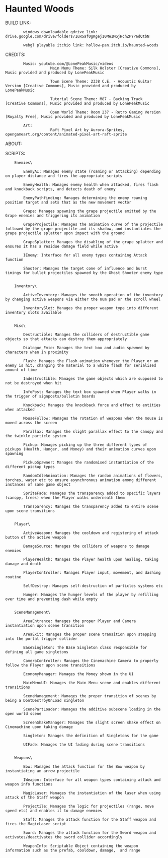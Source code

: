 # Haunted Woods
BUILD LINK:

            windows downloadable gdrive link: drive.google.com/drive/folders/1uRSaf0gKgej10MeIMGjHchZPYP6dQtbN
            
            webgl playable itchio link: hollow-pan.itch.io/haunted-woods

CREDITS: 

            Music: youtube.com/@LonePeakMusic/videos
                        Main Menu Theme: Silk Holster [Creative Commons], Music provided and produced by LonePeakMusic
                        
                        Town Scene Theme: 2338 C.E. - Acoustic Guitar Version [Creative Commons], Music provided and produced by LonePeakMusic
                        
                        Tutorial Scene Theme: M87 - Backing Track [Creative Commons], Music provided and produced by LonePeakMusic
                        
                        Open World Theme: Room 237 - Retro Gaming Version [Royalty Free], Music provided and produced by LonePeakMusic
                        
            Art:
                        Raft Pixel Art by Aurora-Sprites, opengameart.org/content/animated-pixel-art-raft-sprite
                        
            

ABOUT: 

 
SCRIPTS:

        Enemies\

            EnemyAI: Manages enemy state (roaming or attacking) depending on player distance and fires the appropriate scripts
            
            EnemyHealth: Manages enemy health when attacked, fires flash and knockback scripts, and detects death of enemy
            
            EnemyPathfinding: Manages determining the enemy roaming position target and sets that as the new movement vector
            
            Grape: Manages spawning the grape projectile emitted by the Grape enemies and triggering its animation
            
            GrapeProjectile: Manages the animation curve of the projectile followed by the grape projectile and its shadow, and instantiates the grape projectile splatter upon impact with the ground
            
            GrapeSplatter: Manages the disabling of the grape splatter and ensures it has a residue damage field while active
            
            IEnemy: Interface for all enemy types containing Attack function
            
            Shooter: Manages the target cone of influence and burst timings for bullet projectiles spawned by the Ghost Shooter enemy type

            
        Inventory\

            ActiveInventory: Manages the smooth operation of the inventory by changing active weapons via either the num pad or the scroll wheel
            
            InventorySlot: Manages the proper weapon type into different inventory slots available

            
        Misc\

            Destructible: Manages the colliders of destructible game objects so that attacks can destroy them appropriately
            
            Dialogue_Emie: Manages the text box and audio spawned by characters when in proximity
            
            Flash: Manages the Flash animation whenever the Player or an enemy is hit, changing the material to a white flash for serialised amount of time
            
            Indestructible: Manages the game objects which are supposed to not be destroyed when hit
            
            InfoPost: Manages the text box spawned when Player walks in the trigger of signposts/bulletin boards
            
            Knockback: Manages the knockback force and effect to entities when attacked
            
            MouseFollow: Manages the rotation of weapons when the mouse is moved across the screen
            
            Parallax: Manages the slight parallax effect to the canopy and the twinkle particle system
            
            Pickup: Manages picking up the three different types of pickups (Health, Hunger, and Money) and their animation curves upon spawning
            
            PickupSpawner: Manages the randomised instantiation of the different pickup types
            
            RandomIdleAnimation: Manages the random animations of flowers, torches, water etc to ensure asynchronous animation among different instances of same game object
            
            SpriteFade: Manages the transparency added to specific layers (canopy, trees) when the Player walks underneath them
            
            Transparency: Manages the transparency added to entire scene upon scene transitions

            
        Player\

            ActiveWeapon: Manages the cooldown and registering of attack button of the active weapon 
            
            DamageSource: Manages the colliders of weapons to damage enemies
            
            PlayerHealth: Manages the Player health upon healing, taking damage and death
            
            PlayerController: Manages Player input, movement, and dashing routine
            
            SelfDestroy: Manages self-destruction of particles systems etc
            
            Hunger: Manages the hunger levels of the player by refilling over time and preventing dash while empty

            
        SceneManagement\

            AreaEntrance: Manages the proper Player and Camera instantiation upon scene transition
            
            AreaExit: Manages the proper scene transition upon stepping into the portal trigger collider
            
            BaseSingleton: The Base Singleton class responsible for defining all game singletons
            
            CameraController: Manages the Cinemachine Camera to properly follow the Player upon scene transitions
            
            EconomyManager: Manages the Money shown in the UI 
            
            MainMenuUI: Manages the Main Menu scene and enables different transitions
            
            SceneManagement: Manages the proper transition of scenes by being a DontDestroyOnLoad singleton
            
            ScenePartLoader: Manages the additive subscene loading in the open world scene
            
            ScreenShakeManager: Manages the slight screen shake effect on Cinemachine upon taking damage
            
            Singleton: Manages the definition of Singletons for the game
            
            UIFade: Manages the UI fading during scene transitions

            
        Weapons\

            Bow: Manages the attack function for the Bow weapon by instantiating an arrow projectile
            
            IWeapon: Interface for all weapon types containing attack and weapon info functions
            
            MagicLaser: Manages the instantiation of the laser when using attack of the Staff weapon
            
            Projectile: Manages the logic for projectiles (range, move speed etc) and enables it to damage enemies
            
            Staff: Manages the attack function for the Staff weapon and fires the MagicLaser script
            
            Sword: Manages the attack function for the Sword weapon and activates/deactivates the sword collider accordingly
            
            WeaponInfo: Scriptable Object containing the weapon information such as the prefab, cooldown, damage,  and range
